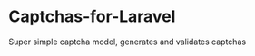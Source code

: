 Captchas-for-Laravel
====================

Super simple captcha model, generates and validates captchas
